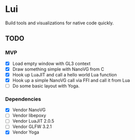 # Lui

Build tools and visualizations for native code quickly.

## TODO

### MVP
 - [x] Load empty window with GL3 context
 - [x] Draw something simple with NanoVG from C
 - [x] Hook up LuaJIT and call a hello world Lua function
 - [x] Hook up a simple NanoVG call via FFI and call it from Lua
 - [ ] Do some basic layout with Yoga.

### Dependencies
 - [x] Vendor NanoVG
 - [ ] Vendor libepoxy
 - [ ] Vendor LuaJIT 2.0.5
 - [ ] Vendor GLFW 3.2.1
 - [x] Vendor Yoga
